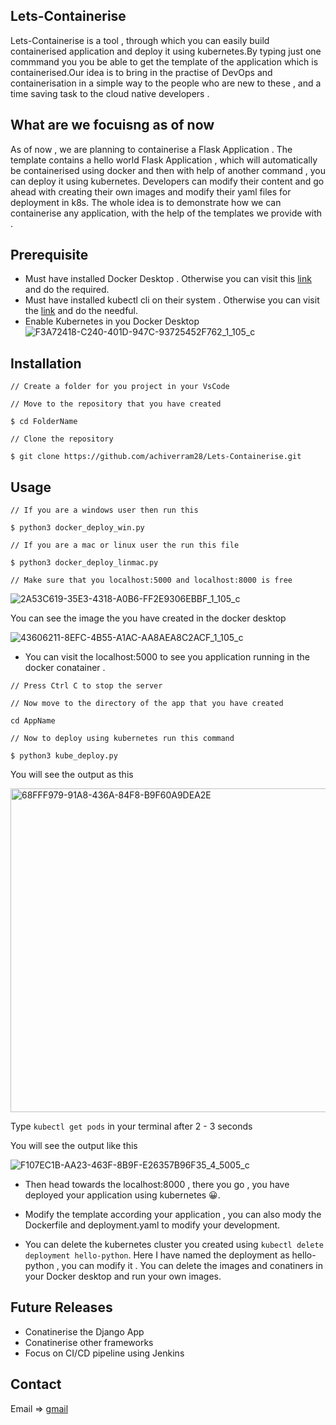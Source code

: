 ## Lets-Containerise

Lets-Containerise is a tool , through which you can easily build containerised application and deploy it using kubernetes.By typing just one commmand you you be able to get the template of the application which is containerised.Our idea is to bring in the practise of DevOps and containerisation in a simple way to the people who are new to these , and a time saving task to the cloud native developers .

## What are we focuisng as of now

As of now , we are planning to containerise a Flask Application . The template contains a hello world Flask Application , which will automatically be containerised using docker and then with help of another command , you can deploy it using kubernetes. Developers can modify their content and go ahead with creating their own images and modify their yaml files for deployment in k8s. The whole idea is to demonstrate how we can containerise any application, with the help of the templates we provide with .

## Prerequisite

- Must have installed Docker Desktop . Otherwise you can visit this [link](https://www.docker.com/products/docker-desktop/) and do the required.
- Must have installed kubectl cli on their system . Otherwise you can visit the [link](https://kubernetes.io/docs/tasks/tools/) and do the needful.
- Enable Kubernetes in you Docker Desktop 
![F3A72418-C240-401D-947C-93725452F762_1_105_c](https://user-images.githubusercontent.com/97288756/209341902-5140e39f-892f-4ab2-9699-3a6d1a18982d.jpeg)


## Installation
```
// Create a folder for you project in your VsCode

// Move to the repository that you have created

$ cd FolderName

// Clone the repository 

$ git clone https://github.com/achiverram28/Lets-Containerise.git

```

## Usage

```
// If you are a windows user then run this 

$ python3 docker_deploy_win.py

// If you are a mac or linux user the run this file 

$ python3 docker_deploy_linmac.py

// Make sure that you localhost:5000 and localhost:8000 is free
```


![2A53C619-35E3-4318-A0B6-FF2E9306EBBF_1_105_c](https://user-images.githubusercontent.com/97288756/209342415-c815f34e-8d72-4f1a-8ee4-d6272f4c1207.jpeg)

You can see the image the you have created in the docker desktop

![43606211-8EFC-4B55-A1AC-AA8AEA8C2ACF_1_105_c](https://user-images.githubusercontent.com/97288756/209342315-2b800253-682a-4951-a576-c3527bd05775.jpeg)

- You can visit the localhost:5000 to see you application running in the docker conatainer . 

```
// Press Ctrl C to stop the server

// Now move to the directory of the app that you have created 

cd AppName 

// Now to deploy using kubernetes run this command

$ python3 kube_deploy.py 

```

You will see the output as this 

<img width="518" alt="68FFF979-91A8-436A-84F8-B9F60A9DEA2E" src="https://user-images.githubusercontent.com/97288756/209343493-515dc7c7-4f8b-4888-8dfb-dab47d0818b6.png">

Type ```kubectl get pods``` in your terminal after 2 - 3 seconds

You will see the output like this 

![F107EC1B-AA23-463F-8B9F-E26357B96F35_4_5005_c](https://user-images.githubusercontent.com/97288756/209343675-93576865-c770-466e-ad54-df10fc52dbd4.jpeg)

- Then head towards the localhost:8000 , there you go , you have deployed your application using kubernetes 😀.

- Modify the template according your application , you can also mody the Dockerfile and deployment.yaml to modify your development.

- You can delete the kubernetes cluster you created using ```kubectl delete deployment hello-python```. Here I have named the deployment as hello-python , you can modify it . You can delete the images and conatiners in your Docker desktop and run your own images.

## Future Releases

- Conatinerise the Django App
- Conatinerise other frameworks
- Focus on CI/CD pipeline using Jenkins

## Contact 

Email => [gmail](achiverram28@gmail.com)




